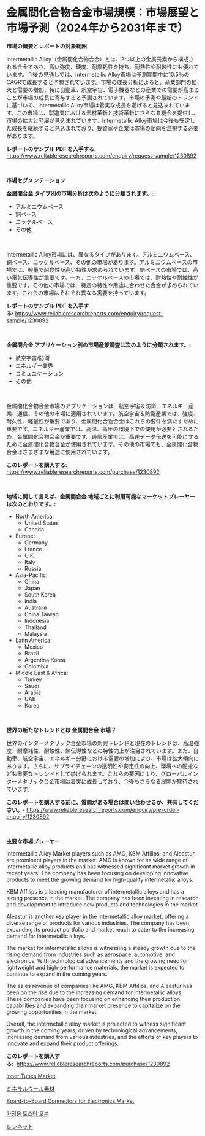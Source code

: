 <p><h1>金属間化合物合金市場規模：市場展望と市場予測（2024年から2031年まで）</h1></p><p><strong>市場の概要とレポートの対象範囲</strong></p>
<p><p>Intermetallic Alloy（金属間化合物合金）とは、2つ以上の金属元素から構成される合金であり、高い強度、硬度、耐摩耗性を持ち、耐熱性や耐蝕性にも優れています。今後の見通しでは、Intermetallic Alloy市場は予測期間中に10.5％のCAGRで成長すると予想されています。市場の成長分析によると、産業部門の拡大と需要の増加、特に自動車、航空宇宙、電子機器などの産業での需要が高まることが市場の成長に寄与すると予測されています。市場の予測や最新のトレンドに基づいて、Intermetallic Alloy市場は着実な成長を遂げると見込まれています。この市場は、製造業における素材革新と技術革新にさらなる機会を提供し、市場の拡大と発展が見込まれています。Intermetallic Alloy市場は今後も安定した成長を継続すると見込まれており、投資家や企業は市場の動向を注視する必要があります。</p></p>
<p><strong>レポートのサンプル PDF を入手する:</strong> <a href="https://www.reliableresearchreports.com/enquiry/request-sample/1230892">https://www.reliableresearchreports.com/enquiry/request-sample/1230892</a></p>
<p>&nbsp;</p>
<p><strong>市場セグメンテーション</strong></p>
<p><strong>金属間合金 タイプ別の市場分析は次のように分類されます。:</strong></p>
<p><ul><li>アルミニウムベース</li><li>銅ベース</li><li>ニッケルベース</li><li>その他</li></ul></p>
<p>&nbsp;</p>
<p><p>Intermetallic Alloy市場には、異なるタイプがあります。アルミニウムベース、銅ベース、ニッケルベース、その他の市場があります。アルミニウムベースの市場では、軽量で耐食性が高い特性が求められています。銅ベースの市場では、高い電気伝導性が重要です。一方、ニッケルベースの市場では、耐熱性や耐蝕性が重要です。その他の市場では、特定の特性や用途に合わせた合金が求められています。これらの市場はそれぞれ異なる需要を持っています。</p></p>
<p><strong>レポートのサンプル PDF を入手する:</strong>&nbsp;<a href="https://www.reliableresearchreports.com/enquiry/request-sample/1230892">https://www.reliableresearchreports.com/enquiry/request-sample/1230892</a></p>
<p>&nbsp;</p>
<p><strong> 金属間合金 アプリケーション別の市場産業調査は次のように分類されます。:</strong></p>
<p><ul><li>航空宇宙/防衛</li><li>エネルギー業界</li><li>コミュニケーション</li><li>その他</li></ul></p>
<p>&nbsp;</p>
<p><p>金属間化合物合金市場のアプリケーションは、航空宇宙＆防衛、エネルギー産業、通信、その他の市場に適用されています。航空宇宙＆防衛産業では、強度、耐久性、軽量性が重要であり、金属間化合物合金はこれらの要件を満たすために重要です。エネルギー産業では、高温、高圧の環境下での使用が必要とされるため、金属間化合物合金が重要です。通信産業では、高速データ伝送を可能にするために金属間化合物合金が使用されています。その他の市場でも、金属間化合物合金はさまざまな用途に使用されています。</p></p>
<p><strong>このレポートを購入する:</strong>&nbsp; <a href="https://www.reliableresearchreports.com/purchase/1230892">https://www.reliableresearchreports.com/purchase/1230892</a></p>
<p>&nbsp;</p>
<p><strong>地域に関して言えば、金属間合金 地域ごとに利用可能なマーケットプレーヤーは次のとおりです。:</strong></p>
<p><ul>
    <li>
        North America:
        <ul>
            <li>United States</li>
            <li>Canada</li>
        </ul>
    </li>
    <li>
        Europe:
        <ul>
            <li>Germany</li>
            <li>France</li>
            <li>U.K.</li>
            <li>Italy</li>
            <li>Russia</li>
        </ul>
    </li>
    <li>
        Asia-Pacific:
        <ul>
            <li>China</li>
            <li>Japan</li>
            <li>South Korea</li>
            <li>India</li>
            <li>Australia</li>
            <li>China Taiwan</li>
            <li>Indonesia</li>
            <li>Thailand</li>
            <li>Malaysia</li>
        </ul>
    </li>
    <li>
        Latin America:
        <ul>
            <li>Mexico</li>
            <li>Brazil</li>
            <li>Argentina Korea</li>
            <li>Colombia</li>
        </ul>
    </li>
    <li>
        Middle East & Africa:
        <ul>
            <li>Turkey</li>
            <li>Saudi</li>
            <li>Arabia</li>
            <li>UAE</li>
            <li>Korea</li>
        </ul>
    </li>
    </ul></p>
<p>&nbsp;</p>
<p><strong>世界の新たなトレンドとは 金属間合金 市場？</strong></p>
<p><p>世界のインターメタリック合金市場の新興トレンドと現在のトレンドは、高温強度、耐摩耗性、耐蝕性、熱伝導性などの特性向上が注目されています。また、自動車、航空宇宙、エネルギー分野における需要の増加により、市場は拡大傾向にあります。さらに、サプライチェーンの透明性や安定性の向上、環境への配慮なども重要なトレンドとして挙げられます。これらの要因により、グローバルインターメタリック合金市場は着実に成長しており、今後もさらなる展開が期待されています。</p></p>
<p><strong>このレポートを購入する前に、質問がある場合は問い合わせるか、共有してください。</strong>- <a href="https://www.reliableresearchreports.com/enquiry/pre-order-enquiry/1230892">https://www.reliableresearchreports.com/enquiry/pre-order-enquiry/1230892</a></p>
<p>&nbsp;</p>
<p><strong>主要な市場プレーヤー</strong></p>
<p><p>Intermetallic Alloy Market players such as AMG, KBM Affilips, and Aleastur are prominent players in the market. AMG is known for its wide range of intermetallic alloy products and has witnessed significant market growth in recent years. The company has been focusing on developing innovative products to meet the growing demand for high-quality intermetallic alloys. </p><p>KBM Affilips is a leading manufacturer of intermetallic alloys and has a strong presence in the market. The company has been investing in research and development to introduce new products and technologies in the market. </p><p>Aleastur is another key player in the intermetallic alloy market, offering a diverse range of products for various industries. The company has been expanding its product portfolio and market reach to cater to the increasing demand for intermetallic alloys.</p><p>The market for intermetallic alloys is witnessing a steady growth due to the rising demand from industries such as aerospace, automotive, and electronics. With technological advancements and the growing need for lightweight and high-performance materials, the market is expected to continue to expand in the coming years.</p><p>The sales revenue of companies like AMG, KBM Affilips, and Aleastur has been on the rise due to the increasing demand for intermetallic alloys. These companies have been focusing on enhancing their production capabilities and expanding their market presence to capitalize on the growing opportunities in the market.</p><p>Overall, the intermetallic alloy market is projected to witness significant growth in the coming years, driven by technological advancements, increasing demand from various industries, and the efforts of key players to innovate and expand their product offerings.</p></p>
<p><strong>このレポートを購入する:</strong>&nbsp;&nbsp;<a href="https://www.reliableresearchreports.com/purchase/1230892">https://www.reliableresearchreports.com/purchase/1230892</a></p>
<p><p><a href="https://github.com/luckyshygirl/Market-Research-Report-List-3/blob/main/inner-tubes-market.md">Inner Tubes Market</a></p><p><a href="https://github.com/zjkmgcs938405/Market-Research-Report-List-1/blob/main/85998813731.md">ミネラルウール素材</a></p><p><a href="https://issuu.com/reportprime-2/docs/board-to-board-connectors-for-elect_8aa128a4ab1eb0">Board-to-Board Connectors for Electronics Market</a></p><p><a href="https://github.com/vsnao330707/Market-Research-Report-List-1/blob/main/41324253274.md">가정용 토스터 오븐</a></p><p><a href="https://medium.com/@demarcuskuhlman/%E3%83%AC%E3%83%B3%E3%83%8D%E3%83%83%E3%83%88%E3%81%AE%E5%B8%82%E5%A0%B4%E8%A6%8F%E6%A8%A1-%E5%B8%82%E5%A0%B4%E3%81%AE%E5%B1%95%E6%9C%9B%E3%81%A8%E5%B8%82%E5%A0%B4%E4%BA%88%E6%B8%AC-2024%E5%B9%B4%E3%81%8B%E3%82%892031%E5%B9%B4%E3%81%BE%E3%81%A7-e70a95003c7f">レンネット</a></p></p>